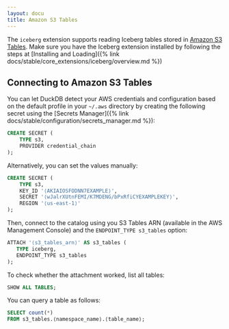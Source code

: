 ```yaml
---
layout: docu
title: Amazon S3 Tables
---
```


The `iceberg` extension supports reading Iceberg tables stored in [Amazon S3 Tables](https://aws.amazon.com/s3/features/tables/). Make sure you have the Iceberg extension installed by following the steps at [Installing and Loading]({% link docs/stable/core_extensions/iceberg/overview.md %})


## Connecting to Amazon S3 Tables

You can let DuckDB detect your AWS credentials and configuration based on the default profile in your `~/.aws` directory by creating the following secret using the [Secrets Manager]({% link docs/stable/configuration/secrets_manager.md %}):

```sql
CREATE SECRET (
    TYPE s3,
    PROVIDER credential_chain
);
```

Alternatively, you can set the values manually:

```sql
CREATE SECRET (
    TYPE s3,
    KEY_ID '⟨AKIAIOSFODNN7EXAMPLE⟩',
    SECRET '⟨wJalrXUtnFEMI/K7MDENG/bPxRfiCYEXAMPLEKEY⟩',
    REGION '⟨us-east-1⟩'
);
```

Then, connect to the catalog using you S3 Tables ARN (available in the AWS Management Console) and the `ENDPOINT_TYPE s3_tables` option:

```sql
ATTACH '⟨s3_tables_arn⟩' AS s3_tables (
   TYPE iceberg,
   ENDPOINT_TYPE s3_tables
);
```

To check whether the attachment worked, list all tables:

```sql
SHOW ALL TABLES;
```

You can query a table as follows:

```sql
SELECT count(*)
FROM s3_tables.⟨namespace_name⟩.⟨table_name⟩;
```
